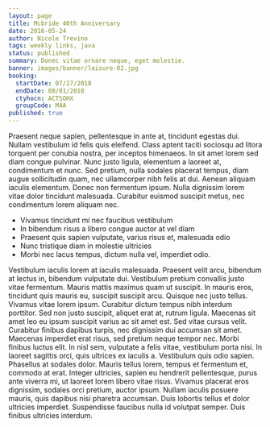 ```yaml
---
layout: page
title: Mcbride 40th Anniversary
date: 2016-05-24
author: Nicole Trevino
tags: weekly links, java
status: published
summary: Donec vitae ornare neque, eget molestie.
banner: images/banner/leisure-02.jpg
booking:
  startDate: 07/27/2018
  endDate: 08/01/2018
  ctyhocn: ACTSOHX
  groupCode: M4A
published: true
---
```

Praesent neque sapien, pellentesque in ante at, tincidunt egestas dui. Nullam vestibulum id felis quis eleifend. Class aptent taciti sociosqu ad litora torquent per conubia nostra, per inceptos himenaeos. In sit amet lorem sed diam congue pulvinar. Nunc justo ligula, elementum a laoreet at, condimentum et nunc. Sed pretium, nulla sodales placerat tempus, diam augue sollicitudin quam, nec ullamcorper nibh felis at dui. Aenean aliquam iaculis elementum. Donec non fermentum ipsum. Nulla dignissim lorem vitae dolor tincidunt malesuada. Curabitur euismod suscipit metus, nec condimentum lorem aliquam nec.

* Vivamus tincidunt mi nec faucibus vestibulum
* In bibendum risus a libero congue auctor at vel diam
* Praesent quis sapien vulputate, varius risus et, malesuada odio
* Nunc tristique diam in molestie ultricies
* Morbi nec lacus tempus, dictum nulla vel, imperdiet odio.

Vestibulum iaculis lorem at iaculis malesuada. Praesent velit arcu, bibendum at lectus in, bibendum vulputate dui. Vestibulum pretium convallis justo vitae fermentum. Mauris mattis maximus quam ut suscipit. In mauris eros, tincidunt quis mauris eu, suscipit suscipit arcu. Quisque nec justo tellus. Vivamus vitae lorem ipsum. Curabitur dictum tempus nibh interdum porttitor. Sed non justo suscipit, aliquet erat at, rutrum ligula. Maecenas sit amet leo eu ipsum suscipit varius ac sit amet est. Sed vitae cursus velit. Curabitur finibus dapibus turpis, nec dignissim dui accumsan sit amet. Maecenas imperdiet erat risus, sed pretium neque tempor nec. Morbi finibus luctus elit. In nisl sem, vulputate a felis vitae, vestibulum porta nisi. In laoreet sagittis orci, quis ultrices ex iaculis a.
Vestibulum quis odio sapien. Phasellus at sodales dolor. Mauris tellus lorem, tempus et fermentum et, commodo at erat. Integer ultricies, sapien eu hendrerit pellentesque, purus ante viverra mi, ut laoreet lorem libero vitae risus. Vivamus placerat eros dignissim, sodales orci pretium, auctor ipsum. Nullam iaculis posuere mauris, quis dapibus nisi pharetra accumsan. Duis lobortis tellus et dolor ultricies imperdiet. Suspendisse faucibus nulla id volutpat semper. Duis finibus ultricies interdum.
